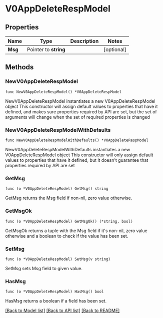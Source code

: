 # V0AppDeleteRespModel

## Properties

Name | Type | Description | Notes
------------ | ------------- | ------------- | -------------
**Msg** | Pointer to **string** |  | [optional] 

## Methods

### NewV0AppDeleteRespModel

`func NewV0AppDeleteRespModel() *V0AppDeleteRespModel`

NewV0AppDeleteRespModel instantiates a new V0AppDeleteRespModel object
This constructor will assign default values to properties that have it defined,
and makes sure properties required by API are set, but the set of arguments
will change when the set of required properties is changed

### NewV0AppDeleteRespModelWithDefaults

`func NewV0AppDeleteRespModelWithDefaults() *V0AppDeleteRespModel`

NewV0AppDeleteRespModelWithDefaults instantiates a new V0AppDeleteRespModel object
This constructor will only assign default values to properties that have it defined,
but it doesn't guarantee that properties required by API are set

### GetMsg

`func (o *V0AppDeleteRespModel) GetMsg() string`

GetMsg returns the Msg field if non-nil, zero value otherwise.

### GetMsgOk

`func (o *V0AppDeleteRespModel) GetMsgOk() (*string, bool)`

GetMsgOk returns a tuple with the Msg field if it's non-nil, zero value otherwise
and a boolean to check if the value has been set.

### SetMsg

`func (o *V0AppDeleteRespModel) SetMsg(v string)`

SetMsg sets Msg field to given value.

### HasMsg

`func (o *V0AppDeleteRespModel) HasMsg() bool`

HasMsg returns a boolean if a field has been set.


[[Back to Model list]](../README.md#documentation-for-models) [[Back to API list]](../README.md#documentation-for-api-endpoints) [[Back to README]](../README.md)



